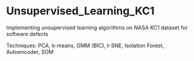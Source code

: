 # Unsupervised_Learning_KC1
Implementing unsupervised learning algorithms on NASA KC1 dataset for software defects

Techniques: PCA, k-means, GMM (BIC), t-SNE, Isolation Forest, Autoencoder, SOM
